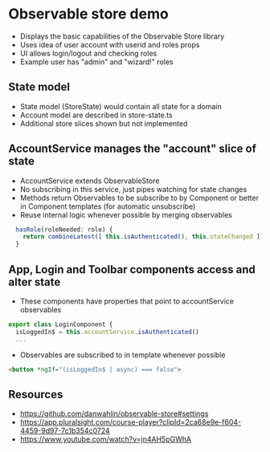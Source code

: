 # Observable store demo
- Displays the basic capabilities of the Observable Store library
- Uses idea of user account with userid and roles props
- UI allows login/logout and checking roles
- Example user has "admin" and "wizard!" roles

## State model
- State model (StoreState) would contain all state for a domain
- Account model are described in store-state.ts
- Additional store slices shown but not implemented

## AccountService manages the "account" slice of state
- AccountService extends ObservableStore<StoreState>
- No subscribing in this service, just pipes watching for state changes 
- Methods return Observables to be subscribe to by Component or better in Component templates (for automatic unsubscribe)
- Reuse internal logic whenever possible by merging observables
```javascript
  hasRole(roleNeeded: role) {
    return combineLatest([ this.isAuthenticated(), this.stateChanged ]).pipe( ... )
  }
```

## App, Login and Toolbar components access and alter state
- These components have properties that point to accountService observables
```javascript
export class LoginComponent {
  isLoggedIn$ = this.accountService.isAuthenticated()
  ...
```
- Observables are subscribed to in template whenever possible
```html
<button *ngIf="(isLoggedIn$ | async) === false">
```

## Resources
- https://github.com/danwahlin/observable-store#settings
- https://app.pluralsight.com/course-player?clipId=2ca68e9e-f604-4459-9d97-7c1b354c0724
- https://www.youtube.com/watch?v=jn4AH5pGWhA
